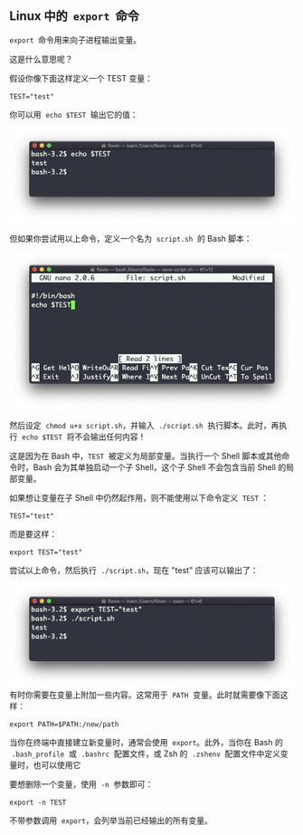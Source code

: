 ## Linux 中的  `export`  命令

`export`  命令用来向子进程输出变量。

这是什么意思呢？

假设你像下面这样定义一个 TEST 变量：

```
TEST="test"
```

你可以用  `echo $TEST`  输出它的值：

![alt text](image-100.png)

但如果你尝试用以上命令，定义一个名为  `script.sh`  的 Bash 脚本：

![alt text](image-101.png)

然后设定  `chmod u+x script.sh`，并输入  `./script.sh`  执行脚本。此时，再执行  `echo $TEST`  将不会输出任何内容！

这是因为在 Bash 中，`TEST`  被定义为局部变量。当执行一个 Shell 脚本或其他命令时，Bash 会为其单独启动一个子 Shell，这个子 Shell 不会包含当前 Shell 的局部变量。

如果想让变量在子 Shell 中仍然起作用，则不能使用以下命令定义  `TEST` ：

```
TEST="test"
```

而是要这样：

```
export TEST="test"
```

尝试以上命令，然后执行  `./script.sh`，现在 "test" 应该可以输出了：

![alt text](image-102.png)
有时你需要在变量上附加一些内容。这常用于  `PATH`  变量。此时就需要像下面这样：

```
export PATH=$PATH:/new/path
```

当你在终端中直接建立新变量时，通常会使用  `export`。此外，当你在 Bash 的  `.bash_profile`  或  `.bashrc`  配置文件，或 Zsh 的  `.zshenv`  配置文件中定义变量时，也可以使用它

要想删除一个变量，使用  `-n`  参数即可：

```
export -n TEST
```

不带参数调用  `export`，会列举当前已经输出的所有变量。
